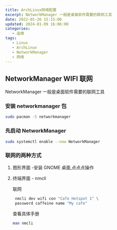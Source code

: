 ```yaml
---
title: ArchLinux网络配置
excerpt: NetworkManager 一般是桌面软件需要的联网工具
date: 2022-05-26 15:15:00
updated: 2024-01-09 16:06:00
categories: 
   - 运维
tags:
   - Linux 
   - ArchLinux 
   - NetworkManager
   - 网络
---
```


## NetworkManager WIFI 联网

NetworkManager 一般是桌面软件需要的联网工具

### 安装 networkmanager 包

```bash
sudo pacman -S networkmanager
```

### 先启动 NetworkManager

```bash
sudo systemctl enable --now NetworkManager
```

### 联网的两种方式

1. 图形界面 -安装 GNOME 桌面,点点点操作
2. 终端界面 - nmcli

   联网

   ```bash
    nmcli dev wifi con "Cafe Hotspot 1" \
    password caffeine name "My cafe"
   ```

   查看具体手册

   ```bash
   man nmcli
   ```
